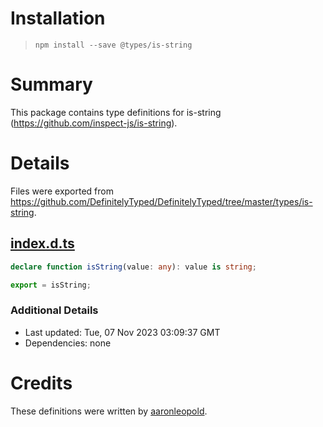 # Installation
> `npm install --save @types/is-string`

# Summary
This package contains type definitions for is-string (https://github.com/inspect-js/is-string).

# Details
Files were exported from https://github.com/DefinitelyTyped/DefinitelyTyped/tree/master/types/is-string.
## [index.d.ts](https://github.com/DefinitelyTyped/DefinitelyTyped/tree/master/types/is-string/index.d.ts)
````ts
declare function isString(value: any): value is string;

export = isString;

````

### Additional Details
 * Last updated: Tue, 07 Nov 2023 03:09:37 GMT
 * Dependencies: none

# Credits
These definitions were written by [aaronleopold](https://github.com/aaronleopold).
